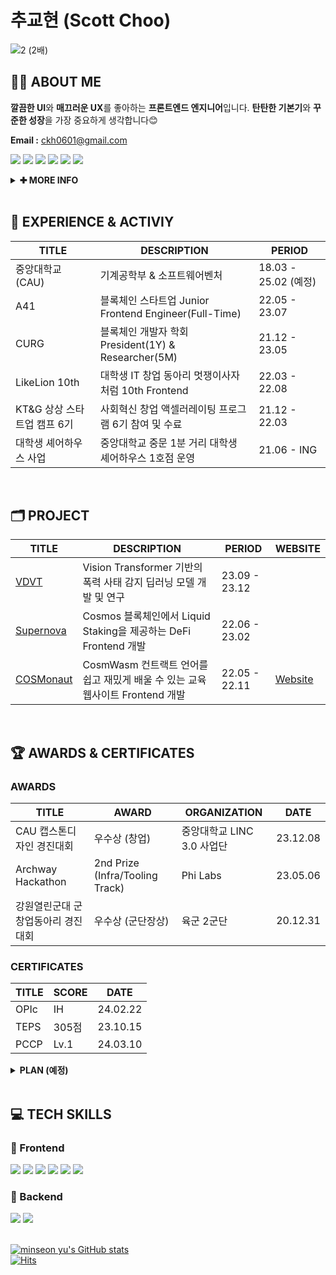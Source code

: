 # 추교현 (Scott Choo)

![2 (2배)](https://github.com/scottXchoo/scottXchoo/assets/107841492/5a2266c7-47a4-41c4-8851-0073065a030f)

## 👋🏼 ABOUT ME

**깔끔한 UI**와 **매끄러운 UX**를 좋아하는 **프론트엔드 엔지니어**입니다. **탄탄한 기본기**와 **꾸준한 성장**을 가장 중요하게 생각합니다😊

**Email :** ckh0601@gmail.com

<a href="https://www.chooblog.xyz/blog" target='_blank'><img src="https://img.shields.io/badge/Blog-20C997?style=for-the-badge&logo=BlogLovin&logoColor=white"></a>
<a href="https://www.linkedin.com/in/devchooble" target='_blank'><img src="https://img.shields.io/badge/LinkedIn-0A66C2?style=for-the-badge&logo=LinkedIn&logoColor=white"></a>
<a href="https://twitter.com/dev_chooble" target='_blank'><img src="https://img.shields.io/badge/X-000000?style=for-the-badge&logo=X&logoColor=white"></a>
<a href="https://www.youtube.com/@dev.chooble" target='_blank'><img src="https://img.shields.io/badge/YouTube-FF0000?style=for-the-badge&logo=YouTube&logoColor=white"></a>
<a href="https://www.instagram.com/dev.chooble" target='_blank'><img src="https://img.shields.io/badge/Instagram-E4405F?style=for-the-badge&logo=Instagram&logoColor=white"></a>
<a href="https://www.threads.net/@dev.chooble" target='_blank'><img src="https://img.shields.io/badge/Thread-000000?style=for-the-badge&logo=threads&logoColor=white"></a>


<details>
  <summary>
    <b>✚ MORE INFO</b>
  </summary>
  
  <div markdown="1">
    
### 🎮 OPEN SOURCE (오픈소스 기여)
| NAME | DESCRIPTION | DATE |
| --- | --- | --- |
| [Frontend Simple Starter](https://github.com/scottXchoo/Frontend-Simple-Starter) | FE 개발자를 위한 프로젝트 초기 세팅 스타터 | 23.09.18 |
| [Docu Notion](https://github.com/sillsdev/docu-notion) | 오탈자 수정([PR Merged](https://github.com/sillsdev/docu-notion/pull/62)) | 23.08.05 |
    
  <br/>

### 🏫 MAJOR COURSES (주요 수강 과목)
|**NAME**|**SCORE**|
|------|---|
|객체지향프로그래밍|A+|
|이미지 및 자연어 처리를 위한 딥러닝|A+|
|공업수학(1)|A+|
|선형대수학|B+|
|미적분학(1)|A+|
|운영체제|24년 1학기 예정|
|알고리즘|24년 1학기 예정|
|자료구조|24년 1학기 예정|
|소프트웨어프로젝트|24년 1학기 예정|
|컴퓨터구조|24년 2학기 예정|

  <br/>

  [![Solved.ac Profile](http://mazassumnida.wtf/api/v2/generate_badge?boj=ckh0601)](https://solved.ac/ckh0601/)
  </div>
  
</details>
  
<br/>

## 🏢 EXPERIENCE & ACTIVIY
|**TITLE**|**DESCRIPTION**|**PERIOD**|
|------|---|---|
|중앙대학교(CAU)|기계공학부 & 소프트웨어벤처|18.03 - 25.02 (예정)|
|A41|블록체인 스타트업 Junior Frontend Engineer(Full-Time)|22.05 - 23.07|
|CURG|블록체인 개발자 학회 President(1Y) & Researcher(5M)|21.12 - 23.05|
|LikeLion 10th|대학생 IT 창업 동아리 멋쟁이사자처럼 10th Frontend|22.03 - 22.08|
|KT&G 상상 스타트업 캠프 6기|사회혁신 창업 액셀러레이팅 프로그램 6기 참여 및 수료|21.12 - 22.03|
|대학생 셰어하우스 사업|중앙대학교 중문 1분 거리 대학생 셰어하우스 1호점 운영|21.06 - ING|

<br/>

## 🗂️ PROJECT
|**TITLE**|**DESCRIPTION**|**PERIOD**|**WEBSITE**|
|------|---|---|---|
|[VDVT](https://scottxchoo.xyz/pr-vdvt/)|Vision Transformer 기반의 폭력 사태 감지 딥러닝 모델 개발 및 연구|23.09 - 23.12||
|[Supernova](https://github.com/scottXchoo/Supernova-Frontend)|Cosmos 블록체인에서 Liquid Staking을 제공하는 DeFi Frontend 개발|22.06 - 23.02||
|[COSMonaut](https://github.com/scottXchoo/Cosmonaut-Frontend)|CosmWasm 컨트랙트 언어를 쉽고 재밌게 배울 수 있는 교육 웹사이트 Frontend 개발|22.05 - 22.11|[Website](https://cosmonaut.cosmwasm.com/)|

<br/>

## 🏆 AWARDS & CERTIFICATES
### AWARDS
|**TITLE**|**AWARD**|**ORGANIZATION**|**DATE**|
|------|---|---|------|
|CAU 캡스톤디자인 경진대회|우수상 (창업)|중앙대학교 LINC 3.0 사업단|23.12.08|
|Archway Hackathon|2nd Prize (Infra/Tooling Track)|Phi Labs|23.05.06|
|강원열린군대 군 창업동아리 경진대회|우수상 (군단장상)|육군 2군단|20.12.31|

### CERTIFICATES

|**TITLE**|**SCORE**|**DATE**|
|---|---|---|
|OPIc|IH|24.02.22|
|TEPS|305점|23.10.15|
|PCCP|Lv.1|24.03.10|

<details>
  <summary>
    <b>PLAN (예정)</b>
  </summary>
  <div markdown="1">
<br>
    
|**TITLE**|**SCORE**|**DATE**|
|---|---|---|
|SQLD|자격증|24.05.01|
|PCSQL|Lv.4|24.06.01|
|정보처리기사|자격증|24.08.01|
|TOPCIT|400점|24.11.01|

  </div>
</details>

<br/>

## 💻 TECH SKILLS
### 📱 Frontend
<div>
  <img src="https://img.shields.io/badge/React-61DAFB?style=for-the-badge&logo=React&logoColor=black">
  <img src="https://img.shields.io/badge/Next.js-000000?style=for-the-badge&logo=Next.js&logoColor=white">
  <img src="https://img.shields.io/badge/Recoil-764ABC?style=for-the-badge&logo=Recoil&logoColor=white">
  <img src="https://img.shields.io/badge/React Query-FF4154?style=for-the-badge&logo=ReactQuery&logoColor=white">
  <img src="https://img.shields.io/badge/TypeScript-3178C6?style=for-the-badge&logo=TypeScript&logoColor=white">
  <img src="https://img.shields.io/badge/TailwindCSS-06B6D4?style=for-the-badge&logo=TailwindCSS&logoColor=white">
</div>

### 💽 Backend
<div>
  <img src="https://img.shields.io/badge/Java-004027?style=for-the-badge&logo=Jameson&logoColor=white">
  <img src="https://img.shields.io/badge/mysql-4479A1?style=for-the-badge&logo=mysql&logoColor=white">
</div>

<br/>

[![minseon yu's GitHub stats](https://github-readme-stats.vercel.app/api?username=scottXchoo&show_icons=true)](https://github.com/scottXchoo/github-readme-stats)
<br/>
[![Hits](https://hits.seeyoufarm.com/api/count/incr/badge.svg?url=https%3A%2F%2Fgithub.com%2FscottXchoo&count_bg=%23FE6F00&title_bg=%23555555&icon=github.svg&icon_color=%23E7E7E7&title=HELLO&edge_flat=true)](https://hits.seeyoufarm.com)

